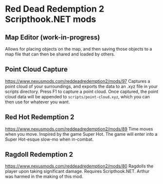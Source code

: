 # Red Dead Redemption 2 Scripthook.NET mods

## Map Editor (work-in-progress)
Allows for placing objects on the map, and then saving those objects to a map file that can then be shared and loaded by others.

## Point Cloud Capture
https://www.nexusmods.com/reddeadredemption2/mods/97
Captures a point cloud of your surroundings, and exports the data to an .xyz file in your scripts directory.
Press F1 to capture a point cloud. Once captured, the point cloud data will be appended to `scripts/point-cloud.xyz`, which you can then use for whatever you want.

## Red Hot Redemption 2
https://www.nexusmods.com/reddeadredemption2/mods/89
Time moves when you move.
Inspired by the game Super Hot. The game will enter into a Super Hot-esque slow-mo when in-combat.

## Ragdoll Redemption 2
https://www.nexusmods.com/reddeadredemption2/mods/80
Ragdolls the player upon taking significant damage.
Requires Scripthook.NET.
Arthur was harmed in the making of this mod.
